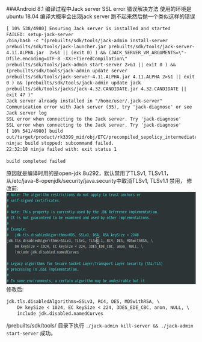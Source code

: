 ###Android 8.1 编译过程中Jack server SSL error 错误解决方法
 使用的环境是ubuntu 18.04 编译大概率会出现jack server 跑不起来然后抛一个类似这样的错误
 ``` shell
 [ 10% 538/4980] Ensuring Jack server is installed and started
FAILED: setup-jack-server
/bin/bash -c "(prebuilts/sdk/tools/jack-admin install-server prebuilts/sdk/tools/jack-launcher.jar prebuilts/sdk/tools/jack-server-4.11.ALPHA.jar  2>&1 || (exit 0) ) && (JACK_SERVER_VM_ARGUMENTS=\"-Dfile.encoding=UTF-8 -XX:+TieredCompilation\" prebuilts/sdk/tools/jack-admin start-server 2>&1 || exit 0 ) && (prebuilts/sdk/tools/jack-admin update server prebuilts/sdk/tools/jack-server-4.11.ALPHA.jar 4.11.ALPHA 2>&1 || exit 0 ) && (prebuilts/sdk/tools/jack-admin update jack prebuilts/sdk/tools/jacks/jack-4.32.CANDIDATE.jar 4.32.CANDIDATE || exit 47 )"
Jack server already installed in "/home/user/.jack-server"
Communication error with Jack server (35), try 'jack-diagnose' or see Jack server log
SSL error when connecting to the Jack server. Try 'jack-diagnose'
SSL error when connecting to the Jack server. Try 'jack-diagnose'
[ 10% 541/4980] build out/target/product/rk3399_mid/obj/ETC/precompiled_sepolicy_intermediates/precompiled_sepolicy
ninja: build stopped: subcommand failed.
22:32:18 ninja failed with: exit status 1

build completed failed
 ```
 原因就是编译时用的是open-jdk 8u292，默认禁用了TLSv1, TLSv1.1，
从/etc/java-8-openjdk/security/java.security中取消TLSv1, TLSv1.1 禁用，
修改前:
![a](assets/markdown-img-paste-20210524170857300.png)
修改后:
```
jdk.tls.disabledAlgorithms=SSLv3, RC4, DES, MD5withRSA, \
    DH keySize < 1024, EC keySize < 224, 3DES_EDE_CBC, anon, NULL, \
    include jdk.disabled.namedCurves
```
/prebuilts/sdk/tools/ 目录下执行
``` ./jack-admin kill-server && ./jack-admin start-server ```
成功。

